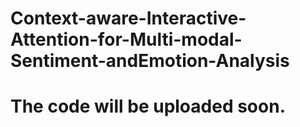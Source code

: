 # Context-aware-Interactive-Attention-for-Multi-modal-Sentiment-andEmotion-Analysis

# The code will be uploaded soon.
